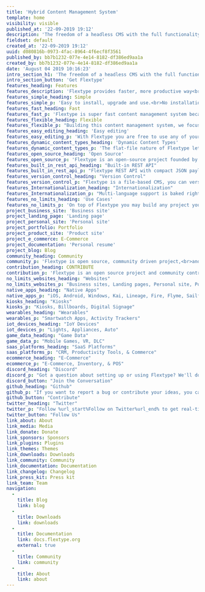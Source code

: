 ```yaml
---
title: 'Hybrid Content Management System'
template: home
visibility: visible
published_at: '22-09-2019 19:12'
description: 'The freedom of a headless CMS with the full functionality of a traditional CMS.'
fieldset: default
created_at: '22-09-2019 19:12'
uuid: d080816b-0973-4fac-8964-4f6ecf8f3561
published_by: bb7b1232-077e-4e14-8182-df386ed9aa1a
created_by: bb7b1232-077e-4e14-8182-df386ed9aa1a
date: 'August 04 2019 10:16:23'
intro_section_h1: 'The freedom of a headless CMS with the full functionality of a traditional CMS.'
intro_section_button: 'Get Flextype'
features_heading: Features
features_description: 'Flextype provides faster, more productive way<br> for you to build and manage content for any kind of projects.'
features_simple_heading: Simple
features_simple_p: 'Easy to install, upgrade and use.<br>No installation needed, just copy files to your server!'
features_fast_heading: Fast
features_fast_p: 'Flextype is super fast content management system because of its elegance architecture and built-in <a href="https://docs.flextype.org/en/concepts/performance">smart cache</a>.'
features_flexible_heading: Flexible
features_flexible_p: "Building this content management system, we focused on simplicity and flexibility. To achieve this, we implemented a simple but powerful Core API's."
features_easy_editing_heading: 'Easy editing'
features_easy_editing_p: 'With Flextype you are free to use any of your favorite content editor to write content or our gorgeous %url_start%Admin Panel%url_end%.'
features_dynamic_content_types_heading: 'Dynamic Content Types'
features_dynamic_content_types_p: 'The flat-file nature of Flextype lets you define unlimited custom fields for any of your entries.'
features_open_source_heading: 'Open Source'
features_open_source_p: 'Flextype is an open-source project founded by Sergey Romanenko and maintained by  Flextype Community.<br>Flextype licensed under the MIT LICENSE<br>to set the world free!'
features_built_in_rest_api_heading: "Built-in REST API"
features_built_in_rest_api_p: "Flextype REST API with compact JSON payloads gives you full programmatic control over your content management system."
features_version_control_heading: "Version Control"
features_version_control_p: "Flextype is a file-based CMS, you can version control all content with GIT or any other Version Control System."
features_Internationalization_heading: "Internationalization"
features_Internationalization_p: "Multi-language support is baked right into the core. You may integrate your Flextype powered website with any cloud-based solution for localization management, like Crowdin or Transifex."
features_no_limits_heading: 'Use Cases'
features_no_limits_p: 'On top of Flextype you may build any project you want.'
project_business_site: 'Business site'
project_landing_page: 'Landing page'
project_personal_site: 'Personal site'
project_portfolio: Portfolio
project_product_site: 'Product site'
project_e_commerce: E-Commerce
project_documentation: 'Personal resume'
project_blog: Blog
community_heading: Community
community_p: 'Flextype is open source, community driven project,<br>and maintained by community!'
contribution_heading: CONTRIBUTE
contribution_p: 'Flextype is an open source project and community contributions are essential to its growing and success. Contributing to the Flextype is easy and you can give as little or as much time as you want.'
no_limits_websites_heading: "Websites"
no_limits_websites_p: "Business sites, Landing pages, Personal site, Portfolios, Product sites, Blogs, Web Apps"
native_apps_heading: "Native Apps"
native_apps_p: "iOS, Android, Windows, Kai, Lineage, Fire, Flyme, Sailfish, Tizen, Remix."
kiosks_heading: "Kiosks"
kiosks_p: "Kiosks, Billboards, Digital Signage"
wearables_heading: "Wearables"
wearables_p: "Smartwatch Apps, Activity Trackers"
iot_devices_heading: "IoY Devices"
iot_devices_p: "Lights, Appliances, Auto"
game_data_heading: "Game Data"
game_data_p: "Mobile Games, VR, DLC"
saas_platforms_heading: "SaaS Platforms"
saas_platforms_p: "CRM, Productivity Tools, & Commerce"
ecommerce_heading: "E-Commerce"
ecommerce_p: "E-Commerce, Inventory, & POS"
discord_heading: "Discord"
discord_p: "Got a question about setting up or using Flextype? We'll do our best to help you out. Also here you may start discussions about core, plugin and themes development."
discord_button: "Join the Conversation"
github_heading: "Github"
github_p: "If you want to report a bug or contribute your ideas, you can use the %url_start%Flextype GitHub Issues tracker%url_end%."
github_button: "Contribute"
twitter_heading: "Twitter"
twitter_p: "Follow %url_start%Follow on Twitter%url_end% to get real-time news regarding the development and all events we are attending."
twitter_button: "Follow Us"
link_about: About
link_media: Media
link_donate: Donate
link_sponsors: Sponsors
link_plugins: Plugins
link_themes: Themes
link_downloads: Downloads
link_community: Community
link_documentation: Documentation
link_changelog: Changelog
link_press_kit: Press kit
link_team: Team
navigation:
  - 
    title: Blog
    link: blog
  - 
    title: Downloads
    link: downloads
  - 
    title: Documentation
    link: docs.flextype.org
    external: true
  - 
    title: Community
    link: community
  - 
    title: About
    link: about
---
```



